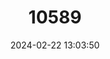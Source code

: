 ---
title: "10589"
category: "Hylomys parvus"
draft: false
date: 2024-02-22 13:03:50
languages:
  English: ["Dwarf Gymnure"]
---